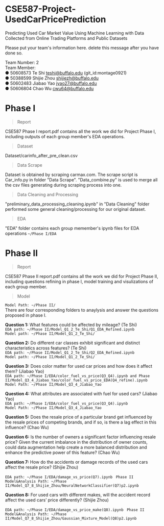 # CSE587-Project-UsedCarPricePrediction

Predicting Used Car Market Value Using Machine Learning with Data Collected from Online Trading Platforms and Public Datasets

Please put your team's information here. delete this message after you have done so.

Team Number: 2  
Team Member:  
● 50608573 Te Shi teshi@buffalo.edu (git_id:montage0921)  
● 50388599 Shijie Zhou shijiezh@buffalo.edu  
● 50602483 Jiabao Yao jyao27@buffalo.edu  
● 50606804 Chao Wu cwu64@buffalo.edu

# Phase I

> Report

CSE587 Phase I report.pdf contains all the work we did for Project Phase I, including outputs of each group member's EDA operations.

> Dataset

Dataset/carinfo_after_pre_clean.csv

> Data Scrape

Dataset is obtained by scraping carmax.com. The scrape script is Car_info.py in folder "Data Scrape". "Data_combine.py" is used to merge all the csv files generating during scraping process into one.

> Data Cleaning and Processing

"preliminary_data_processing_cleaning.ipynb" in "Data Cleaning" folder performed some general cleaning/processing for our original dataset.

> EDA

"EDA" folder contains each group memember's ipynb files for EDA operations
`~/Phase I/EDA`


# Phase II
> Report

CSE587 Phase II report.pdf contains all the work we did for Project Phase II, including questions refining in phase I, model training and visulizations of each group member.

> Model

`Model Path: ~/Phase II/`  
There are four corresponding folders to anaylysis and answer the questions proposed in phase I.

**Question 1:** What features could be affected by mileage? (Te Shi)  
`EDA path: ~/Phase II/Model_Q1_2_Te_Shi/Q1_EDA_Refined.ipynb`  
`Model path: ~/Phase II/Model_Q1_2_Te_Shi/`

**Question 2:** Do different car classes exhibit significant and distinct characteristics across features? (Te Shi)  
`EDA path: ~/Phase II/Model_Q1_2_Te_Shi/Q2_EDA_Refined.ipynb`  
`Model path: ~/Phase II/Model_Q1_2_Te_Shi/`

**Question 3:** Does color matter for used car prices and how does it affect them?  (Jiabao Yao)  
`EDA path: ~/Phase I/EDA/color_fuel_vs_price(Q3_Q4).ipynb and Phase II/Model_Q3_4_Jiabao_Yao/color_fuel_vs_price_EDA(Q4_refine).ipynb`  
`Model Path: ~/Phase II/Model_Q3_4_Jiabao_Yao`

**Question 4:** What attributes are associated with fuel for used cars? (Jiabao Yao)  
`EDA path: ~/Phase I/EDA/color_fuel_vs_price(Q3_Q4).ipynb`  
`Model Path: ~/Phase II/Model_Q3_4_Jiabao_Yao`

**Question 5:** Does the resale price of a particular brand get influenced by the resale prices of competing brands, and if so, is there a lag effect in this influence? (Chao Wu)

**Question 6:** Is the number of owners a significant factor influencing resale price? Given the current imbalance in the distribution of owner counts, could data augmentation help create a more balanced distribution and enhance the predictive power of this feature? (Chao Wu)

**Question 7:** How do the accidents or damage records of the used cars affect the resale price? (Shijie Zhou)

`EDA path: ~/Phase I/EDA/damage_vs_price(Q7).ipynb ` 
`Phase II Model&Analysis Path: ~/Phase II/Model_Q7_8_Shijie_Zhou/NeuralNetworkClassifier(Q7)p2.ipynb`

**Question 8:**  For used cars with different makes, will the accident record affect the used cars’ price differently? (Shijie Zhou)

`EDA path: ~/Phase I/EDA/damage_vs_price_make(Q8).ipynb ` 
`Phase II Model&Analysis Path: ~/Phase II/Model_Q7_8_Shijie_Zhou/Gaussian_Mixture_Model(Q8)p2.ipynb`





